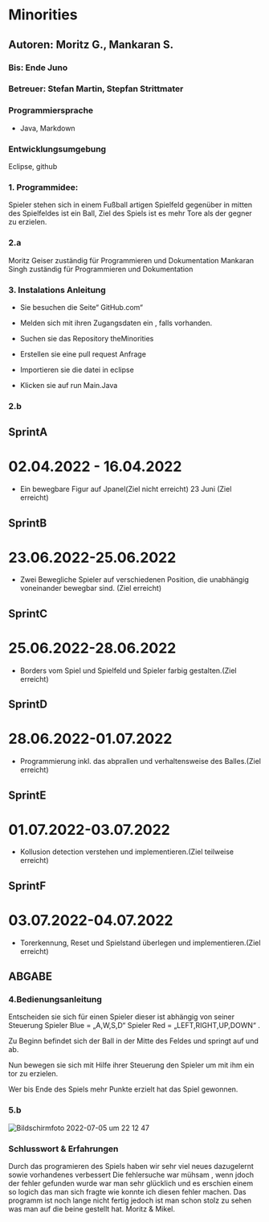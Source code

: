 # Minorities
## Autoren: Moritz G., Mankaran S. 
### Bis: Ende Juno
### Betreuer: Stefan Martin, Stepfan Strittmater
### Programmiersprache
- Java, Markdown
### Entwicklungsumgebung
Eclipse, github
### 1. Programmidee: 
Spieler stehen sich in einem Fußball artigen Spielfeld gegenüber in mitten des Spielfeldes ist ein Ball, Ziel des Spiels ist es mehr Tore als der gegner zu erzielen. 
### 2.a 
Moritz Geiser zuständig für Programmieren und Dokumentation
Mankaran Singh zuständig für Programmieren und Dokumentation
### 3. Instalations Anleitung  
- Sie besuchen die Seite“ GitHub.com“  

- Melden sich mit ihren Zugangsdaten ein , falls vorhanden. 

- Suchen sie das Repository theMinorities  

- Erstellen sie eine pull request Anfrage   

- Importieren sie die datei in eclipse  

- Klicken sie auf run Main.Java  

### 2.b
## SprintA
# 02.04.2022 - 16.04.2022
- Ein bewegbare Figur auf Jpanel(Ziel nicht erreicht)
23 Juni (Ziel erreicht)
## SprintB
# 23.06.2022-25.06.2022
- Zwei Bewegliche Spieler auf verschiedenen Position, die unabhängig voneinander bewegbar sind. (Ziel erreicht)
## SprintC
# 25.06.2022-28.06.2022
- Borders vom Spiel und Spielfeld und Spieler farbig gestalten.(Ziel erreicht)
## SprintD
# 28.06.2022-01.07.2022
- Programmierung inkl. das abprallen und verhaltensweise des Balles.(Ziel erreicht)
## SprintE 
# 01.07.2022-03.07.2022
- Kollusion detection verstehen und implementieren.(Ziel teilweise erreicht)
## SprintF
# 03.07.2022-04.07.2022
- Torerkennung, Reset und Spielstand überlegen und implementieren.(Ziel erreicht)
## ABGABE
### 4.Bedienungsanleitung  
Entscheiden sie sich für einen Spieler dieser ist abhängig von seiner Steuerung Spieler Blue = „A,W,S,D“ Spieler Red = „LEFT,RIGHT,UP,DOWN“ .

Zu Beginn befindet sich der Ball in der Mitte des Feldes und springt auf und ab.

Nun bewegen sie sich mit Hilfe ihrer Steuerung den Spieler um mit ihm ein tor zu erzielen. 

Wer bis Ende des Spiels mehr Punkte erzielt hat das Spiel gewonnen.

### 5.b 

![Bildschirmfoto 2022-07-05 um 22 12 47](https://user-images.githubusercontent.com/79520837/177409190-bc4832de-59a5-4386-81b1-6e96c35c95dd.png)



### Schlusswort & Erfahrungen
Durch das programieren des Spiels haben wir sehr viel neues dazugelernt sowie vorhandenes verbessert
Die fehlersuche war mühsam , wenn jdoch der fehler gefunden wurde war man sehr glücklich und es erschien einem so logich das man sich fragte wie konnte ich diesen fehler machen.
Das programm ist noch lange nicht fertig jedoch ist man schon stolz zu sehen was man auf die beine gestellt hat.
Moritz & Mikel.
